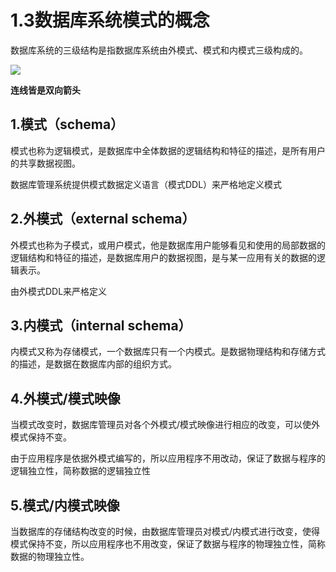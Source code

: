 # 1.3数据库系统模式的概念

数据库系统的三级结构是指数据库系统由外模式、模式和内模式三级构成的。

![](https://gitee.com/sagi-li/blogpicture/raw/master/img/arti/sql-1.3.jpg)

**连线皆是双向箭头**

## **1.模式（schema）**

模式也称为逻辑模式，是数据库中全体数据的逻辑结构和特征的描述，是所有用户的共享数据视图。

数据库管理系统提供模式数据定义语言（模式DDL）来严格地定义模式

## **2.外模式（external schema）**

外模式也称为子模式，或用户模式，他是数据库用户能够看见和使用的局部数据的逻辑结构和特征的描述，是数据库用户的数据视图，是与某一应用有关的数据的逻辑表示。

由外模式DDL来严格定义

## **3.内模式（internal schema）**

内模式又称为存储模式，一个数据库只有一个内模式。是数据物理结构和存储方式的描述，是数据在数据库内部的组织方式。

## **4.外模式/模式映像**

当模式改变时，数据库管理员对各个外模式/模式映像进行相应的改变，可以使外模式保持不变。

由于应用程序是依据外模式编写的，所以应用程序不用改动，保证了数据与程序的逻辑独立性，简称数据的逻辑独立性

## **5.模式/内模式映像**

当数据库的存储结构改变的时候，由数据库管理员对模式/内模式进行改变，使得模式保持不变，所以应用程序也不用改变，保证了数据与程序的物理独立性，简称数据的物理独立性。
